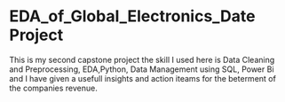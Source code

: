 # EDA_of_Global_Electronics_Date Project
This is my second capstone project the skill I used here is Data Cleaning and Preprocessing, EDA,Python, Data Management using SQL, Power Bi and I have given a usefull insights and action iteams for the beterment of the companies revenue.
